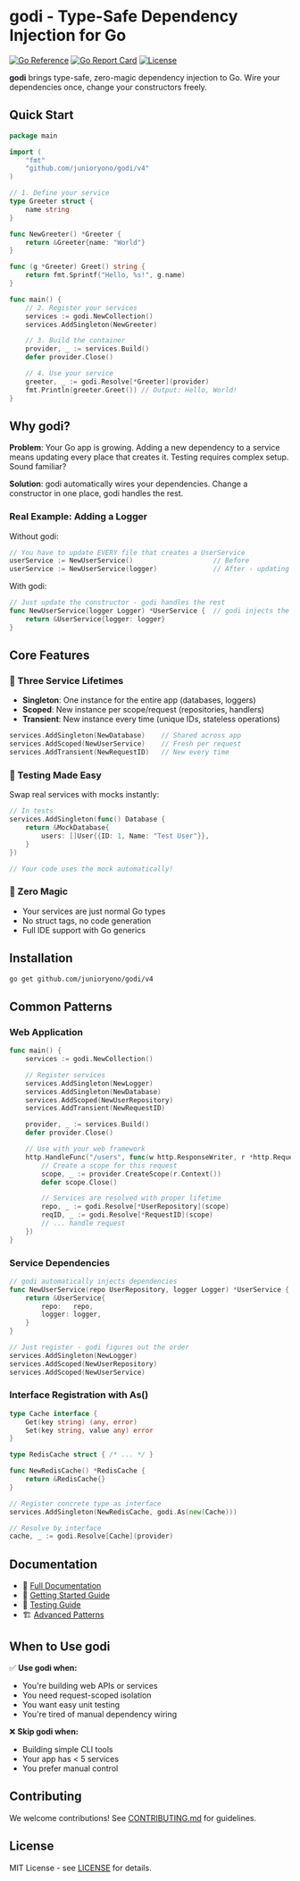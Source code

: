 # godi - Type-Safe Dependency Injection for Go

[![Go Reference](https://pkg.go.dev/badge/github.com/junioryono/godi/v4.svg)](https://pkg.go.dev/github.com/junioryono/godi/v4)
[![Go Report Card](https://goreportcard.com/badge/github.com/junioryono/godi)](https://goreportcard.com/report/github.com/junioryono/godi)
[![License](https://img.shields.io/github/license/junioryono/godi)](LICENSE)

**godi** brings type-safe, zero-magic dependency injection to Go. Wire your dependencies once, change your constructors freely.

## Quick Start

```go
package main

import (
    "fmt"
    "github.com/junioryono/godi/v4"
)

// 1. Define your service
type Greeter struct {
    name string
}

func NewGreeter() *Greeter {
    return &Greeter{name: "World"}
}

func (g *Greeter) Greet() string {
    return fmt.Sprintf("Hello, %s!", g.name)
}

func main() {
    // 2. Register your services
    services := godi.NewCollection()
    services.AddSingleton(NewGreeter)

    // 3. Build the container
    provider, _ := services.Build()
    defer provider.Close()

    // 4. Use your service
    greeter, _ := godi.Resolve[*Greeter](provider)
    fmt.Println(greeter.Greet()) // Output: Hello, World!
}
```

## Why godi?

**Problem**: Your Go app is growing. Adding a new dependency to a service means updating every place that creates it. Testing requires complex setup. Sound familiar?

**Solution**: godi automatically wires your dependencies. Change a constructor in one place, godi handles the rest.

### Real Example: Adding a Logger

Without godi:

```go
// You have to update EVERY file that creates a UserService
userService := NewUserService()                    // Before
userService := NewUserService(logger)              // After - updating 20+ files!
```

With godi:

```go
// Just update the constructor - godi handles the rest
func NewUserService(logger Logger) *UserService {  // godi injects the logger
    return &UserService{logger: logger}
}
```

## Core Features

### 🎯 Three Service Lifetimes

- **Singleton**: One instance for the entire app (databases, loggers)
- **Scoped**: New instance per scope/request (repositories, handlers)
- **Transient**: New instance every time (unique IDs, stateless operations)

```go
services.AddSingleton(NewDatabase)    // Shared across app
services.AddScoped(NewUserService)    // Fresh per request
services.AddTransient(NewRequestID)   // New every time
```

### 🧪 Testing Made Easy

Swap real services with mocks instantly:

```go
// In tests
services.AddSingleton(func() Database {
    return &MockDatabase{
        users: []User{{ID: 1, Name: "Test User"}},
    }
})

// Your code uses the mock automatically!
```

### 🔌 Zero Magic

- Your services are just normal Go types
- No struct tags, no code generation
- Full IDE support with Go generics

## Installation

```bash
go get github.com/junioryono/godi/v4
```

## Common Patterns

### Web Application

```go
func main() {
    services := godi.NewCollection()

    // Register services
    services.AddSingleton(NewLogger)
    services.AddSingleton(NewDatabase)
    services.AddScoped(NewUserRepository)
    services.AddTransient(NewRequestID)

    provider, _ := services.Build()
    defer provider.Close()

    // Use with your web framework
    http.HandleFunc("/users", func(w http.ResponseWriter, r *http.Request) {
        // Create a scope for this request
        scope, _ := provider.CreateScope(r.Context())
        defer scope.Close()

        // Services are resolved with proper lifetime
        repo, _ := godi.Resolve[*UserRepository](scope)
        reqID, _ := godi.Resolve[*RequestID](scope)
        // ... handle request
    })
}
```

### Service Dependencies

```go
// godi automatically injects dependencies
func NewUserService(repo UserRepository, logger Logger) *UserService {
    return &UserService{
        repo:   repo,
        logger: logger,
    }
}

// Just register - godi figures out the order
services.AddSingleton(NewLogger)
services.AddScoped(NewUserRepository)
services.AddScoped(NewUserService)
```

### Interface Registration with As()

```go
type Cache interface {
    Get(key string) (any, error)
    Set(key string, value any) error
}

type RedisCache struct { /* ... */ }

func NewRedisCache() *RedisCache {
    return &RedisCache{}
}

// Register concrete type as interface
services.AddSingleton(NewRedisCache, godi.As(new(Cache)))

// Resolve by interface
cache, _ := godi.Resolve[Cache](provider)
```

## Documentation

- 📖 [Full Documentation](https://github.com/junioryono/godi/wiki)
- 🚀 [Getting Started Guide](https://github.com/junioryono/godi/wiki/Getting-Started)
- 🧪 [Testing Guide](https://github.com/junioryono/godi/wiki/Testing)
- 🏗️ [Advanced Patterns](https://github.com/junioryono/godi/wiki/Advanced-Patterns)

## When to Use godi

✅ **Use godi when:**

- You're building web APIs or services
- You need request-scoped isolation
- You want easy unit testing
- You're tired of manual dependency wiring

❌ **Skip godi when:**

- Building simple CLI tools
- Your app has < 5 services
- You prefer manual control

## Contributing

We welcome contributions! See [CONTRIBUTING.md](CONTRIBUTING.md) for guidelines.

## License

MIT License - see [LICENSE](LICENSE) for details.

